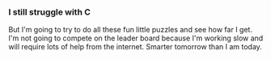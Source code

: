 ### I still struggle with C
But I'm going to try to do all these fun little puzzles and see how far I get. I'm not going to compete on the leader board because I'm working slow and will require lots of help from the internet. Smarter tomorrow than I am today.